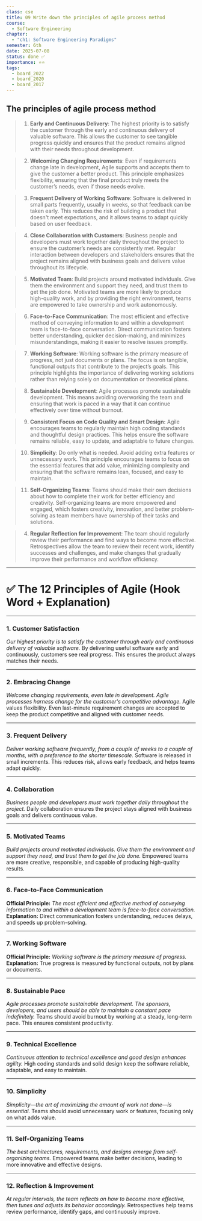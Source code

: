 ```yaml
---
class: cse
title: 09 Write down the principles of agile process method
course:
  - Software Engineering
chapter:
  - "ch1: Software Engineering Paradigms"
semester: 6th
date: 2025-07-08
status: done ✅
importance: ⭐⭐
tags:
  - board_2022
  - board_2020
  - board_2017
---
```


## The principles of agile process method 

> 1. **Early and Continuous Delivery**: The highest priority is to satisfy the customer through the early and continuous delivery of valuable software. This allows the customer to see tangible progress quickly and ensures that the product remains aligned with their needs throughout development.
    
> 2. **Welcoming Changing Requirements**: Even if requirements change late in development, Agile supports and accepts them to give the customer a better product. This principle emphasizes flexibility, ensuring that the final product truly meets the customer’s needs, even if those needs evolve.
    
>3. **Frequent Delivery of Working Software**: Software is delivered in small parts frequently, usually in weeks, so that feedback can be taken early. This reduces the risk of building a product that doesn't meet expectations, and it allows teams to adapt quickly based on user feedback.

> 4. **Close Collaboration with Customers**: Business people and developers must work together daily throughout the project to ensure the customer’s needs are consistently met. Regular interaction between developers and stakeholders ensures that the project remains aligned with business goals and delivers value throughout its lifecycle.
    
> 5. **Motivated Team**: Build projects around motivated individuals. Give them the environment and support they need, and trust them to get the job done. Motivated teams are more likely to produce high-quality work, and by providing the right environment, teams are empowered to take ownership and work autonomously.
    
> 6. **Face-to-Face Communication**: The most efficient and effective method of conveying information to and within a development team is face-to-face conversation. Direct communication fosters better understanding, quicker decision-making, and minimizes misunderstandings, making it easier to resolve issues promptly.
    
> 7. **Working Software**: Working software is the primary measure of progress, not just documents or plans. The focus is on tangible, functional outputs that contribute to the project’s goals. This principle highlights the importance of delivering working solutions rather than relying solely on documentation or theoretical plans.
    
> 8. **Sustainable Development**: Agile processes promote sustainable development. This means avoiding overworking the team and ensuring that work is paced in a way that it can continue effectively over time without burnout.
    
> 9. **Consistent Focus on Code Quality and Smart Design:** Agile encourages teams to regularly maintain high coding standards and thoughtful design practices. This helps ensure the software remains reliable, easy to update, and adaptable to future changes.
    
> 10. **Simplicity**: Do only what is needed. Avoid adding extra features or unnecessary work. This principle encourages teams to focus on the essential features that add value, minimizing complexity and ensuring that the software remains lean, focused, and easy to maintain.
    
> 11. **Self-Organizing Teams**: Teams should make their own decisions about how to complete their work for better efficiency and creativity. Self-organizing teams are more empowered and engaged, which fosters creativity, innovation, and better problem-solving as team members have ownership of their tasks and solutions.
    
> 4. **Regular Reflection for Improvement**: The team should regularly review their performance and find ways to become more effective. Retrospectives allow the team to review their recent work, identify successes and challenges, and make changes that gradually improve their performance and workflow efficiency.

---

# ✅ The 12 Principles of Agile (Hook Word + Explanation)

---

### 1. **Customer Satisfaction**

_Our highest priority is to satisfy the customer through early and continuous delivery of valuable software._ By delivering useful software early and continuously, customers see real progress. This ensures the product always matches their needs.

---

### 2. **Embracing Change**

_Welcome changing requirements, even late in development. Agile processes harness change for the customer's competitive advantage._ Agile values flexibility. Even last-minute requirement changes are accepted to keep the product competitive and aligned with customer needs.

---

### 3. **Frequent Delivery**

_Deliver working software frequently, from a couple of weeks to a couple of months, with a preference to the shorter timescale._ Software is released in small increments. This reduces risk, allows early feedback, and helps teams adapt quickly.

---

### 4. **Collaboration**

_Business people and developers must work together daily throughout the project._ Daily collaboration ensures the project stays aligned with business goals and delivers continuous value.

---

### 5. **Motivated Teams**

_Build projects around motivated individuals. Give them the environment and support they need, and trust them to get the job done._ Empowered teams are more creative, responsible, and capable of producing high-quality results.

---

### 6. **Face-to-Face Communication**

**Official Principle:** _The most efficient and effective method of conveying information to and within a development team is face-to-face conversation._  
**Explanation:** Direct communication fosters understanding, reduces delays, and speeds up problem-solving.

---

### 7. **Working Software**

**Official Principle:** _Working software is the primary measure of progress._  
**Explanation:** True progress is measured by functional outputs, not by plans or documents.

---

### 8. **Sustainable Pace**

_Agile processes promote sustainable development. The sponsors, developers, and users should be able to maintain a constant pace indefinitely._ Teams should avoid burnout by working at a steady, long-term pace. This ensures consistent productivity.

---

### 9. **Technical Excellence**

_Continuous attention to technical excellence and good design enhances agility._ High coding standards and solid design keep the software reliable, adaptable, and easy to maintain.

---

### 10. **Simplicity**

_Simplicity—the art of maximizing the amount of work not done—is essential._ Teams should avoid unnecessary work or features, focusing only on what adds value.

---

### 11. **Self-Organizing Teams**

_The best architectures, requirements, and designs emerge from self-organizing teams._ Empowered teams make better decisions, leading to more innovative and effective designs.

---

### 12. **Reflection & Improvement**

_At regular intervals, the team reflects on how to become more effective, then tunes and adjusts its behavior accordingly._ Retrospectives help teams review performance, identify gaps, and continuously improve.